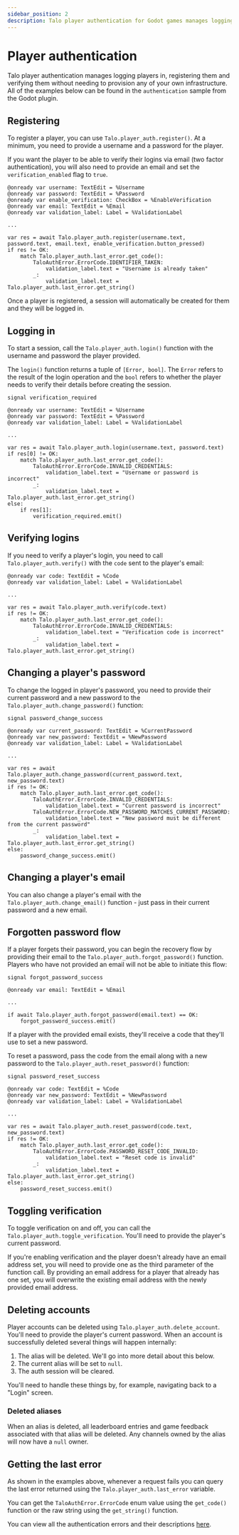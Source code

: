 ```yaml
---
sidebar_position: 2
description: Talo player authentication for Godot games manages logging players in, registration and verification without needing to build any of your own infrastructure.
---
```


# Player authentication

Talo player authentication manages logging players in, registering them and verifying them without needing to provision any of your own infrastructure. All of the examples below can be found in the `authentication` sample from the Godot plugin.

## Registering

To register a player, you can use `Talo.player_auth.register()`. At a minimum, you need to provide a username and a password for the player.

If you want the player to be able to verify their logins via email (two factor authentication), you will also need to provide an email and set the `verification_enabled` flag to `true`.

```gdscript
@onready var username: TextEdit = %Username
@onready var password: TextEdit = %Password
@onready var enable_verification: CheckBox = %EnableVerification
@onready var email: TextEdit = %Email
@onready var validation_label: Label = %ValidationLabel

...

var res = await Talo.player_auth.register(username.text, password.text, email.text, enable_verification.button_pressed)
if res != OK:
	match Talo.player_auth.last_error.get_code():
		TaloAuthError.ErrorCode.IDENTIFIER_TAKEN:
			validation_label.text = "Username is already taken"
		_:
			validation_label.text = Talo.player_auth.last_error.get_string()
```

Once a player is registered, a session will automatically be created for them and they will be logged in.

## Logging in

To start a session, call the `Talo.player_auth.login()` function with the username and password the player provided.

The `login()` function returns a tuple of `[Error, bool]`. The `Error` refers to the result of the login operation and the `bool` refers to whether the player needs to verify their details before creating the session.

```gdscript
signal verification_required

@onready var username: TextEdit = %Username
@onready var password: TextEdit = %Password
@onready var validation_label: Label = %ValidationLabel

...

var res = await Talo.player_auth.login(username.text, password.text)
if res[0] != OK:
	match Talo.player_auth.last_error.get_code():
		TaloAuthError.ErrorCode.INVALID_CREDENTIALS:
			validation_label.text = "Username or password is incorrect"
		_:
			validation_label.text = Talo.player_auth.last_error.get_string()
else:
	if res[1]:
		verification_required.emit()
```

## Verifying logins

If you need to verify a player's login, you need to call `Talo.player_auth.verify()` with the `code` sent to the player's email:

```gdscript
@onready var code: TextEdit = %Code
@onready var validation_label: Label = %ValidationLabel

...

var res = await Talo.player_auth.verify(code.text)
if res != OK:
	match Talo.player_auth.last_error.get_code():
		TaloAuthError.ErrorCode.INVALID_CREDENTIALS:
			validation_label.text = "Verification code is incorrect"
		_:
			validation_label.text = Talo.player_auth.last_error.get_string()
```

## Changing a player's password

To change the logged in player's password, you need to provide their current password and a new password to the `Talo.player_auth.change_password()` function:

```gdscript
signal password_change_success

@onready var current_password: TextEdit = %CurrentPassword
@onready var new_password: TextEdit = %NewPassword
@onready var validation_label: Label = %ValidationLabel

...

var res = await Talo.player_auth.change_password(current_password.text, new_password.text)
if res != OK:
	match Talo.player_auth.last_error.get_code():
		TaloAuthError.ErrorCode.INVALID_CREDENTIALS:
			validation_label.text = "Current password is incorrect"
		TaloAuthError.ErrorCode.NEW_PASSWORD_MATCHES_CURRENT_PASSWORD:
			validation_label.text = "New password must be different from the current password"
		_:
			validation_label.text = Talo.player_auth.last_error.get_string()    
else:
	password_change_success.emit()
```

## Changing a player's email

You can also change a player's email with the `Talo.player_auth.change_email()` function - just pass in their current password and a new email.

## Forgotten password flow

If a player forgets their password, you can begin the recovery flow by providing their email to the `Talo.player_auth.forgot_password()` function. Players who have not provided an email will not be able to initiate this flow:

```gdscript title="forgot_password.gd"
signal forgot_password_success

@onready var email: TextEdit = %Email

...

if await Talo.player_auth.forgot_password(email.text) == OK:
	forgot_password_success.emit()
```

If a player with the provided email exists, they'll receive a code that they'll use to set a new password.

To reset a password, pass the code from the email along with a new password to the `Talo.player_auth.reset_password()` function:

```gdscript title="reset_password.gd"
signal password_reset_success

@onready var code: TextEdit = %Code
@onready var new_password: TextEdit = %NewPassword
@onready var validation_label: Label = %ValidationLabel

...

var res = await Talo.player_auth.reset_password(code.text, new_password.text)
if res != OK:
	match Talo.player_auth.last_error.get_code():
		TaloAuthError.ErrorCode.PASSWORD_RESET_CODE_INVALID:
			validation_label.text = "Reset code is invalid"
		_:
			validation_label.text = Talo.player_auth.last_error.get_string()
else:
	password_reset_success.emit()
```

## Toggling verification

To toggle verification on and off, you can call the `Talo.player_auth.toggle_verification`. You'll need to provide the player's current password.

If you're enabling verification and the player doesn't already have an email address set, you will need to provide one as the third parameter of the function call. By providing an email address for a player that already has one set, you will overwrite the existing email address with the newly provided email address.

## Deleting accounts

Player accounts can be deleted using `Talo.player_auth.delete_account`. You'll need to provide the player's current password. When an account is successfully deleted several things will happen internally:

1. The alias will be deleted. We'll go into more detail about this below.
2. The current alias will be set to `null`.
3. The auth session will be cleared.

You'll need to handle these things by, for example, navigating back to a "Login" screen.

### Deleted aliases

When an alias is deleted, all leaderboard entries and game feedback associated with that alias will be deleted. Any channels owned by the alias will now have a `null` owner.

## Getting the last error

As shown in the examples above, whenever a request fails you can query the last error returned using the `Talo.player_auth.last_error` variable.

You can get the `TaloAuthError.ErrorCode` enum value using the `get_code()` function or the raw string using the `get_string()` function.

You can view all the authentication errors and their descriptions [here](/docs/http/player-auth-api#error-codes).
